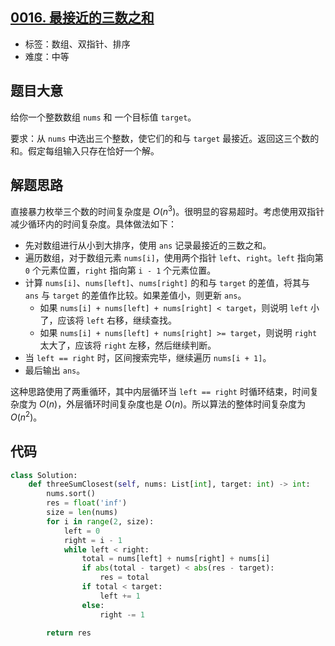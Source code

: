## [0016. 最接近的三数之和](https://leetcode-cn.com/problems/3sum-closest/)

- 标签：数组、双指针、排序
- 难度：中等

## 题目大意

给你一个整数数组 `nums` 和 一个目标值 `target`。

要求：从 `nums` 中选出三个整数，使它们的和与 `target` 最接近。返回这三个数的和。假定每组输入只存在恰好一个解。

## 解题思路

直接暴力枚举三个数的时间复杂度是 $O(n^3)$。很明显的容易超时。考虑使用双指针减少循环内的时间复杂度。具体做法如下：

- 先对数组进行从小到大排序，使用 `ans` 记录最接近的三数之和。
- 遍历数组，对于数组元素 `nums[i]`，使用两个指针 `left`、`right`。`left` 指向第 `0` 个元素位置，`right` 指向第 `i - 1` 个元素位置。
- 计算 `nums[i]`、`nums[left]`、`nums[right]` 的和与 `target` 的差值，将其与 `ans` 与 `target` 的差值作比较。如果差值小，则更新 `ans`。
  - 如果 `nums[i] + nums[left] + nums[right] < target`，则说明 `left` 小了，应该将 `left` 右移，继续查找。
  - 如果 `nums[i] + nums[left] + nums[right] >= target`，则说明 `right` 太大了，应该将 `right` 左移，然后继续判断。
- 当 `left == right` 时，区间搜索完毕，继续遍历 `nums[i + 1]`。
- 最后输出 `ans`。

这种思路使用了两重循环，其中内层循环当 `left == right` 时循环结束，时间复杂度为 $O(n)$，外层循环时间复杂度也是 $O(n)$。所以算法的整体时间复杂度为 $O(n^2)$。

## 代码

```Python
class Solution:
    def threeSumClosest(self, nums: List[int], target: int) -> int:
        nums.sort()
        res = float('inf')
        size = len(nums)
        for i in range(2, size):
            left = 0
            right = i - 1
            while left < right:
                total = nums[left] + nums[right] + nums[i]
                if abs(total - target) < abs(res - target):
                    res = total
                if total < target:
                    left += 1
                else:
                    right -= 1

        return res
```

